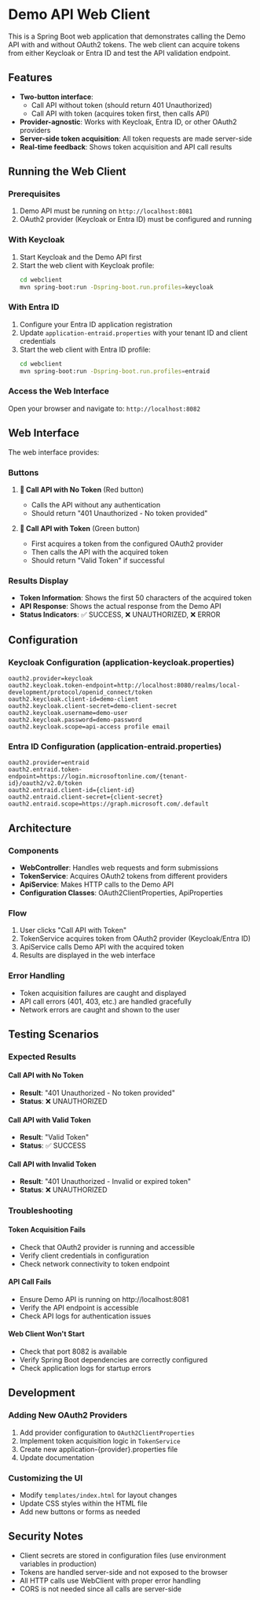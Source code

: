 # Demo API Web Client

This is a Spring Boot web application that demonstrates calling the Demo API with and without OAuth2 tokens. The web client can acquire tokens from either Keycloak or Entra ID and test the API validation endpoint.

## Features

- **Two-button interface**: 
  - Call API without token (should return 401 Unauthorized)
  - Call API with token (acquires token first, then calls API)
- **Provider-agnostic**: Works with Keycloak, Entra ID, or other OAuth2 providers
- **Server-side token acquisition**: All token requests are made server-side
- **Real-time feedback**: Shows token acquisition and API call results

## Running the Web Client

### Prerequisites
1. Demo API must be running on `http://localhost:8081`
2. OAuth2 provider (Keycloak or Entra ID) must be configured and running

### With Keycloak
1. Start Keycloak and the Demo API first
2. Start the web client with Keycloak profile:
   ```bash
   cd webclient
   mvn spring-boot:run -Dspring-boot.run.profiles=keycloak
   ```

### With Entra ID
1. Configure your Entra ID application registration
2. Update `application-entraid.properties` with your tenant ID and client credentials
3. Start the web client with Entra ID profile:
   ```bash
   cd webclient
   mvn spring-boot:run -Dspring-boot.run.profiles=entraid
   ```

### Access the Web Interface
Open your browser and navigate to: `http://localhost:8082`

## Web Interface

The web interface provides:

### Buttons
1. **🚫 Call API with No Token** (Red button)
   - Calls the API without any authentication
   - Should return "401 Unauthorized - No token provided"

2. **🔑 Call API with Token** (Green button)
   - First acquires a token from the configured OAuth2 provider
   - Then calls the API with the acquired token
   - Should return "Valid Token" if successful

### Results Display
- **Token Information**: Shows the first 50 characters of the acquired token
- **API Response**: Shows the actual response from the Demo API
- **Status Indicators**: ✅ SUCCESS, ❌ UNAUTHORIZED, ❌ ERROR

## Configuration

### Keycloak Configuration (application-keycloak.properties)
```properties
oauth2.provider=keycloak
oauth2.keycloak.token-endpoint=http://localhost:8080/realms/local-development/protocol/openid_connect/token
oauth2.keycloak.client-id=demo-client
oauth2.keycloak.client-secret=demo-client-secret
oauth2.keycloak.username=demo-user
oauth2.keycloak.password=demo-password
oauth2.keycloak.scope=api-access profile email
```

### Entra ID Configuration (application-entraid.properties)
```properties
oauth2.provider=entraid
oauth2.entraid.token-endpoint=https://login.microsoftonline.com/{tenant-id}/oauth2/v2.0/token
oauth2.entraid.client-id={client-id}
oauth2.entraid.client-secret={client-secret}
oauth2.entraid.scope=https://graph.microsoft.com/.default
```

## Architecture

### Components
- **WebController**: Handles web requests and form submissions
- **TokenService**: Acquires OAuth2 tokens from different providers
- **ApiService**: Makes HTTP calls to the Demo API
- **Configuration Classes**: OAuth2ClientProperties, ApiProperties

### Flow
1. User clicks "Call API with Token"
2. TokenService acquires token from OAuth2 provider (Keycloak/Entra ID)
3. ApiService calls Demo API with the acquired token
4. Results are displayed in the web interface

### Error Handling
- Token acquisition failures are caught and displayed
- API call errors (401, 403, etc.) are handled gracefully
- Network errors are caught and shown to the user

## Testing Scenarios

### Expected Results

#### Call API with No Token
- **Result**: "401 Unauthorized - No token provided"
- **Status**: ❌ UNAUTHORIZED

#### Call API with Valid Token
- **Result**: "Valid Token"
- **Status**: ✅ SUCCESS

#### Call API with Invalid Token
- **Result**: "401 Unauthorized - Invalid or expired token"
- **Status**: ❌ UNAUTHORIZED

### Troubleshooting

#### Token Acquisition Fails
- Check that OAuth2 provider is running and accessible
- Verify client credentials in configuration
- Check network connectivity to token endpoint

#### API Call Fails
- Ensure Demo API is running on http://localhost:8081
- Verify the API endpoint is accessible
- Check API logs for authentication issues

#### Web Client Won't Start
- Check that port 8082 is available
- Verify Spring Boot dependencies are correctly configured
- Check application logs for startup errors

## Development

### Adding New OAuth2 Providers
1. Add provider configuration to `OAuth2ClientProperties`
2. Implement token acquisition logic in `TokenService`
3. Create new application-{provider}.properties file
4. Update documentation

### Customizing the UI
- Modify `templates/index.html` for layout changes
- Update CSS styles within the HTML file
- Add new buttons or forms as needed

## Security Notes

- Client secrets are stored in configuration files (use environment variables in production)
- Tokens are handled server-side and not exposed to the browser
- All HTTP calls use WebClient with proper error handling
- CORS is not needed since all calls are server-side
